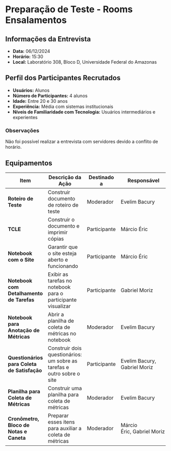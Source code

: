 # Preparação de Teste - Rooms Ensalamentos

## Informações da Entrevista

- **Data:** 06/12/2024  
- **Horário:** 15:30  
- **Local:** Laboratório 308, Bloco D, Universidade Federal do Amazonas  

## Perfil dos Participantes Recrutados

- **Usuários:** Alunos  
- **Número de Participantes:** 4 alunos  
- **Idade:** Entre 20 e 30 anos  
- **Experiência:** Média com sistemas institucionais  
- **Níveis de Familiaridade com Tecnologia:** Usuários intermediários e experientes  

### Observações

Não foi possível realizar a entrevista com servidores devido a conflito de horário.

## Equipamentos

| Item                        | Descrição da Ação                               | Destinado a    | Responsável        |
|-----------------------------|------------------------------------------------|----------------|--------------------|
| **Roteiro de Teste**        | Construir documento de roteiro de teste         | Moderador      | Evelim Bacury      |
| **TCLE**                    | Construir o documento e imprimir cópias         | Participante   | Márcio Éric        |
| **Notebook com o Site**     | Garantir que o site esteja aberto e funcionando | Participante   | Márcio Éric        |
| **Notebook com Detalhamento de Tarefas** | Exibir as tarefas no notebook para o participante visualizar | Participante | Gabriel Moriz |
| **Notebook para Anotação de Métricas** | Abrir a planilha de coleta de métricas no notebook | Moderador | Evelim Bacury |
| **Questionários para Coleta de Satisfação** | Construir dois questionários: um sobre as tarefas e outro sobre o site | Participante | Evelim Bacury, Gabriel Moriz |
| **Planilha para Coleta de Métricas** | Construir uma planilha para coleta de métricas | Moderador | Evelim Bacury |
| **Cronômetro, Bloco de Notas e Caneta** | Preparar esses itens para auxiliar a coleta de métricas | Moderador | Márcio Éric, Gabriel Moriz |